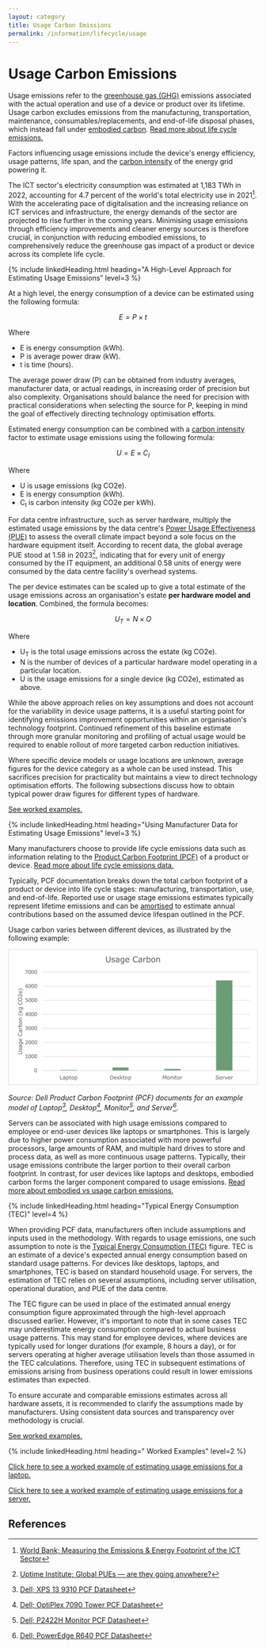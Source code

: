 ```yaml
---
layout: category
title: Usage Carbon Emissions
permalink: /information/lifecycle/usage
---
```


# Usage Carbon Emissions 

Usage emissions refer to the [greenhouse gas (GHG)](/glossary#greenhouse-gases) emissions associated with the actual operation and use of a device or product over its lifetime. Usage carbon excludes emissions from the manufacturing, transportation, maintenance, consumables/replacements, and end-of-life disposal phases, which instead fall under [embodied carbon](/glossary#embodied-carbon). [Read more about life cycle emissions.](../lifecycle)

Factors influencing usage emissions include the device's energy efficiency, usage patterns, life span, and the [carbon intensity](/glossary#carbon-intensity) of the energy grid powering it.

The ICT sector's electricity consumption was estimated at 1,183 TWh in 2022, accounting for 4.7 percent of the world's total electricity use in 2021[^worldbank]. With the accelerating pace of digitalisation and the increasing reliance on ICT services and infrastructure, the energy demands of the sector are projected to rise further in the coming years. Minimising usage emissions through efficiency improvements and cleaner energy sources is therefore crucial, in conjunction with reducing embodied emissions, to comprehensively reduce the greenhouse gas impact of a product or device across its complete life cycle.

{% include linkedHeading.html heading="A High-Level Approach for Estimating Usage Emissions" level=3 %}

At a high level, the energy consumption of a device can be estimated using the following formula:

$$ E = P \times t $$

Where
- E is energy consumption (kWh).
- P is average power draw (kW).
- t is time (hours).

The average power draw (P) can be obtained from industry averages, manufacturer data, or actual readings, in increasing order of precision but also complexity. Organisations should balance the need for precision with practical considerations when selecting the source for P, keeping in mind the goal of effectively directing technology optimisation efforts.

Estimated energy consumption can be combined with a [carbon intensity](/glossary#carbon-intensity) factor to estimate usage emissions using the following formula:

$$ U = E \times C_I $$

Where
- U is usage emissions (kg CO2e).
- E is energy consumption (kWh).
- C<sub>I</sub> is carbon intensity (kg CO2e per kWh).

For data centre infrastructure, such as server hardware, multiply the estimated usage emissions by the data centre's [Power Usage Effectiveness (PUE)](/glossary#power-usage-effectiveness-pue) to assess the overall climate impact beyond a sole focus on the hardware equipment itself. According to recent data, the global average PUE stood at 1.58 in 2023[^pue], indicating that for every unit of energy consumed by the IT equipment, an additional 0.58 units of energy were consumed by the data centre facility's overhead systems.

The per device estimates can be scaled up to give a total estimate of the usage emissions across an organisation's estate **per hardware model and location**. Combined, the formula becomes:

$$ U_T = N \times O $$

Where
- U<sub>T</sub> is the total usage emissions across the estate (kg CO2e).
- N is the number of devices of a particular hardware model operating in a particular location.
- U is the usage emissions for a single device (kg CO2e), estimated as above.

While the above approach relies on key assumptions and does not account for the variability in device usage patterns, it is a useful starting point for identifying emissions improvement opportunities within an organisation's technology footprint. Continued refinement of this baseline estimate through more granular monitoring and profiling of actual usage would be required to enable rollout of more targeted carbon reduction initiatives.

Where specific device models or usage locations are unknown, average figures for the device category as a whole can be used instead. This sacrifices precision for practicality but maintains a view to direct technology optimisation efforts. The following subsections discuss how to obtain typical power draw figures for different types of hardware. 

[See worked examples.](#worked-examples)

{% include linkedHeading.html heading="Using Manufacturer Data for Estimating Usage Emissions" level=3 %}

Many manufacturers choose to provide life cycle emissions data such as information relating to the [Product Carbon Footprint (PCF)](/glossary#product-carbon-footprint-pcf) of a product or device. [Read more about life cycle emissions data.](../lifecycle#life-cycle-emissions-data)

Typically, PCF documentation breaks down the total carbon footprint of a product or device into life cycle stages: manufacturing, transportation, use, and end-of-life. Reported use or usage stage emissions estimates typically represent lifetime emissions and can be [amortised](/glossary#amortisation) to estimate annual contributions based on the assumed device lifespan outlined in the PCF.

Usage carbon varies between different devices, as illustrated by the following example:

![usage-carbon](/assets/images/usage-carbon.png)

*Source: Dell Product Carbon Footprint (PCF) documents for an example model of Laptop[^laptop], Desktop[^desktop], Monitor[^monitor], and Server[^server].*

Servers can be associated with high usage emissions compared to employee or end-user devices like laptops or smartphones. This is largely due to higher power consumption associated with more powerful processors, large amounts of RAM, and multiple hard drives to store and process data, as well as more continuous usage patterns. Typically, their usage emissions contribute the larger portion to their overall carbon footprint. In contrast, for user devices like laptops and desktops, embodied carbon forms the larger component compared to usage emissions. [Read more about embodied vs usage carbon emissions.](../lifecycle#embodied-vs-usage-carbon)

{% include linkedHeading.html heading="Typical Energy Consumption (TEC)" level=4 %}

When providing PCF data, manufacturers often include assumptions and inputs used in the methodology. With regards to usage emissions, one such assumption to note is the [Typical Energy Consumption (TEC)](/glossary#typical-energy-consumption-tec) figure. TEC is an estimate of a device's expected annual energy consumption based on standard usage patterns. For devices like desktops, laptops, and smartphones, TEC is based on standard household usage. For servers, the estimation of TEC relies on several assumptions, including server utilisation, operational duration, and PUE of the data centre. 

The TEC figure can be used in place of the estimated annual energy consumption figure approximated through the high-level approach discussed earlier. However, it's important to note that in some cases TEC may underestimate energy consumption compared to actual business usage patterns. This may stand for employee devices, where devices are typically used for longer durations (for example, 8 hours a day), or for servers operating at higher average utilisation levels than those assumed in the TEC calculations. Therefore, using TEC in subsequent estimations of emissions arising from business operations could result in lower emissions estimates than expected. 

To ensure accurate and comparable emissions estimates across all hardware assets, it is recommended to clarify the assumptions made by manufacturers. Using consistent data sources and transparency over methodology is crucial.

[See worked examples.](#worked-examples)

{% include linkedHeading.html heading=" Worked Examples" level=2 %}

[Click here to see a worked example of estimating usage emissions for a laptop.](../lifecycle/example/employee#usage-carbon-emissions)

[Click here to see a worked example of estimating usage emissions for a server.](../lifecycle/example/server#usage-carbon-emissions)

## References

[^worldbank]: [World Bank; Measuring the Emissions & Energy Footprint of the ICT Sector](https://documents1.worldbank.org/curated/en/099121223165540890/pdf/P17859702a98880540a4b70d57876048abb.pdf)
[^laptop]: [Dell; XPS 13 9310 PCF Datasheet](https://www.delltechnologies.com/asset/en-gb/products/laptops-and-2-in-1s/technical-support/xps-13-9310.pdf)
[^desktop]: [Dell; OptiPlex 7090 Tower PCF Datasheet](https://www.delltechnologies.com/asset/en-gb/products/desktops-and-all-in-ones/technical-support/optiplex-7090-tower-pcf-datasheet.pdf)
[^monitor]: [Dell; P2422H Monitor PCF Datasheet](https://www.delltechnologies.com/asset/en-gb/products/electronics-and-accessories/technical-support/p2422h-monitor-pcf-datasheet.pdf)
[^server]: [Dell; PowerEdge R640 PCF Datasheet](https://i.dell.com/sites/csdocuments/CorpComm_Docs/en/carbon-footprint-poweredge-r640.pdf)
[^pue]:[Uptime Institute; Global PUEs — are they going anywhere?](https://journal.uptimeinstitute.com/global-pues-are-they-going-anywhere/)